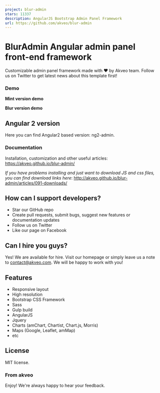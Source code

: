 ```yaml
---
project: blur-admin
stars: 11337
description: AngularJS Bootstrap Admin Panel Framework
url: https://github.com/akveo/blur-admin
---
```


BlurAdmin Angular admin panel front-end framework
=================================================

Customizable admin panel framework made with ❤️ by Akveo team. Follow us on Twitter to get latest news about this template first!

### Demo

**Mint version demo**

**Blur version demo**

Angular 2 version
-----------------

Here you can find Angular2 based version: ng2-admin.

### Documentation

Installation, customization and other useful articles: https://akveo.github.io/blur-admin/

_If you have problems installing and just want to download JS and css files, you can find download links here_: http://akveo.github.io/blur-admin/articles/091-downloads/

How can I support developers?
-----------------------------

-   Star our GitHub repo
-   Create pull requests, submit bugs, suggest new features or documentation updates
-   Follow us on Twitter
-   Like our page on Facebook

Can I hire you guys?
--------------------

Yes! We are available for hire. Visit our homepage or simply leave us a note to contact@akveo.com. We will be happy to work with you!

Features
--------

-   Responsive layout
-   High resolution
-   Bootstrap CSS Framework
-   Sass
-   Gulp build
-   AngularJS
-   Jquery
-   Charts (amChart, Chartist, Chart.js, Morris)
-   Maps (Google, Leaflet, amMap)
-   etc

License
-------

MIT license.

### From akveo

Enjoy! We're always happy to hear your feedback.
